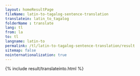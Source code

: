 ```yaml
---
layout: homeResultPage
fileName: latin-to-tagalog-sentence-translation
translatein: latin_to_tagalog
folderName : translate
lang: tl
from: la
to: tl
langname: latin-to
permalink: /tl/latin-to-tagalog-sentence-translation/result
sitemap: false
nointernationalization: true
---
```

{% include result/translateinto.html %}

<script src="/js/result/translation.js" data-foldername="{{page.folderName}}" data-lang="{{page.lang}}"></script>

